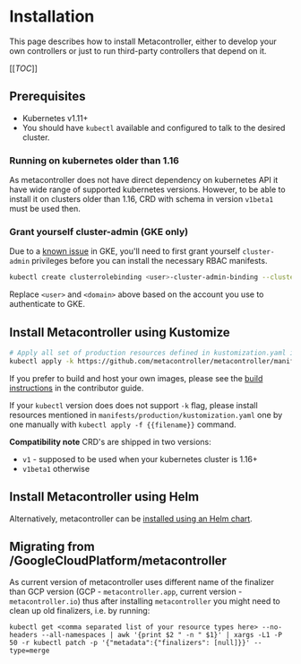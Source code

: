 # Installation

This page describes how to install Metacontroller, either to develop your own
controllers or just to run third-party controllers that depend on it.

[[_TOC_]]

## Prerequisites

* Kubernetes v1.11+
* You should have `kubectl` available and configured to talk to the desired cluster.

### Running on kubernetes older than 1.16

As metacontroller does not have direct dependency on kubernetes API
it have wide range of supported kubernetes versions.
However, to be able to install it on clusters older than 1.16, CRD with schema in version `v1beta1` must be used then.

### Grant yourself cluster-admin (GKE only)

Due to a [known issue](https://cloud.google.com/container-engine/docs/role-based-access-control#defining_permissions_in_a_role)
in GKE, you'll need to first grant yourself `cluster-admin` privileges before
you can install the necessary RBAC manifests.

```sh
kubectl create clusterrolebinding <user>-cluster-admin-binding --clusterrole=cluster-admin --user=<user>@<domain>
```

Replace `<user>` and `<domain>` above based on the account you use to authenticate to GKE.

## Install Metacontroller using Kustomize

```sh
# Apply all set of production resources defined in kustomization.yaml in `production` directory .
kubectl apply -k https://github.com/metacontroller/metacontroller/manifests/production

```

If you prefer to build and host your own images, please see the
[build instructions](../contrib/build.md) in the contributor guide.

If your `kubectl` version does does not support `-k` flag, please
install resources mentioned in `manifests/production/kustomization.yaml`
one by one manually with `kubectl apply -f {{filename}}` command.

**Compatibility note**
CRD's are shipped in two versions:

* `v1` - supposed to be used when your kubernetes cluster is 1.16+
* `v1beta1` otherwise

## Install Metacontroller using Helm

Alternatively, metacontroller can be [installed using an Helm chart](helm-install.md).

## Migrating from /GoogleCloudPlatform/metacontroller

As current version of metacontroller uses different name of the finalizer than GCP version (GCP - `metacontroller.app`,
current version - `metacontroller.io`) thus after installing `metacontroller` you might need to clean up old finalizers,
i.e. by running:

```shell
kubectl get <comma separated list of your resource types here> --no-headers --all-namespaces | awk '{print $2 " -n " $1}' | xargs -L1 -P 50 -r kubectl patch -p '{"metadata":{"finalizers": [null]}}' --type=merge
```
